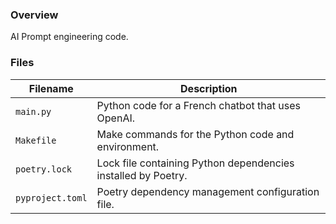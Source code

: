 ### Overview

AI Prompt engineering code.

### Files

| Filename         | Description                                                   |
|------------------|---------------------------------------------------------------|
| `main.py`        | Python code for a French chatbot that uses OpenAI.            |
| `Makefile`       | Make commands for the Python code and environment.            |
| `poetry.lock`    | Lock file containing Python dependencies installed by Poetry. |
| `pyproject.toml` | Poetry dependency management configuration file.              |
